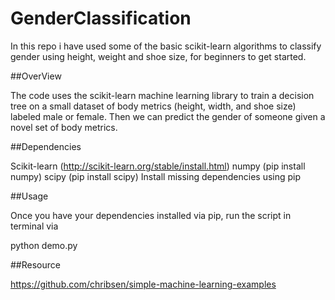 # GenderClassification
In this repo i have used some of the basic scikit-learn algorithms to classify gender using height, weight and shoe size, for beginners to get started.


##OverView

The code uses the scikit-learn machine learning library to train a decision tree on a small dataset of body metrics (height, width, and shoe size) labeled male or female. Then we can predict the gender of someone given a novel set of body metrics.

##Dependencies

Scikit-learn (http://scikit-learn.org/stable/install.html)
numpy (pip install numpy)
scipy (pip install scipy)
Install missing dependencies using pip

##Usage

Once you have your dependencies installed via pip, run the script in terminal via

python demo.py

##Resource

https://github.com/chribsen/simple-machine-learning-examples
